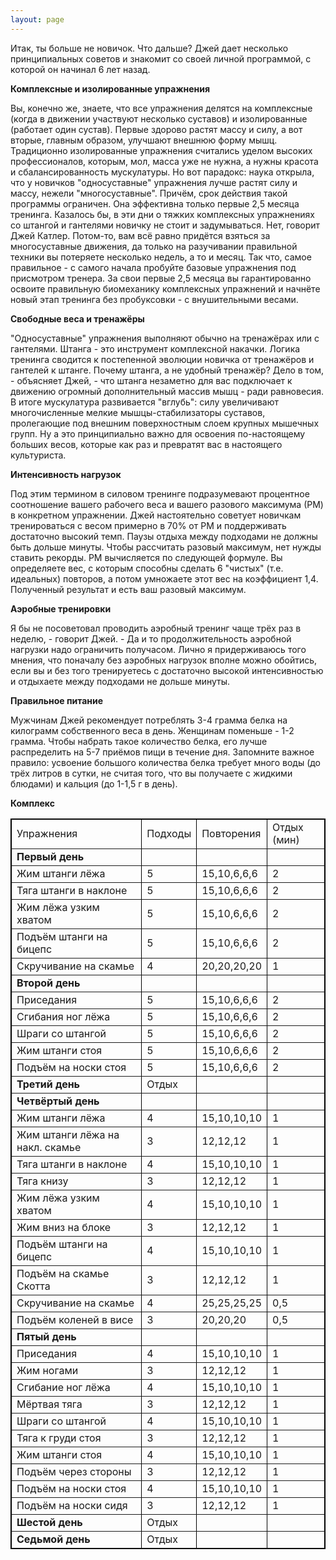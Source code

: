 ```yaml
---
layout: page
---
```

Итак, ты больше не новичок. Что дальше? Джей дает несколько принципиальных советов и знакомит со своей личной программой, с которой он начинал 6 лет назад.  

<span style="font-weight: bold">Комплексные и изолированные упражнения</span>  

Вы, конечно же, знаете, что все упражнения делятся на комплексные (когда в движении участвуют несколько суставов) и изолированные (работает один сустав). Первые здорово растят массу и силу, а вот вторые, главным образом, улучшают внешнюю форму мышц. Традиционно изолированные упражнения считались уделом высоких профессионалов, которым, мол, масса уже не нужна, а нужны красота и сбалансированность мускулатуры. Но вот парадокс: наука открыла, что у новичков "односуставные" упражнения лучше растят силу и массу, нежели "многосуставные". Причём, срок действия такой программы ограничен. Она эффективна только первые 2,5 месяца тренинга. Казалось бы, в эти дни о тяжких комплексных упражнениях со штангой и гантелями новичку не стоит и задумываться. Нет, говорит Джей Катлер. Потом-то, вам всё равно придётся взяться за многосуставные движения, да только на разучивании правильной техники вы потеряете несколько недель, а то и месяц. Так что, самое правильное - с самого начала пробуйте базовые упражнения под присмотром тренера. За свои первые 2,5 месяца вы гарантированно освоите правильную биомеханику комплексных упражнений и начнёте новый этап тренинга без пробуксовки - с внушительными весами.  

<span style="font-weight: bold">Свободные веса и тренажёры</span>  

"Односуставные" упражнения выполняют обычно на тренажёрах или с гантелями. Штанга - это инструмент комплексной накачки. Логика тренинга сводится к постепенной эволюции новичка от тренажёров и гантелей к штанге. Почему штанга, а не удобный тренажёр? Дело в том, - объясняет Джей, - что штанга незаметно для вас подключает к движению огромный дополнительный массив мышц - ради равновесия. В итоге мускулатура развивается "вглубь": силу увеличивают многочисленные мелкие мышцы-стабилизаторы суставов, пролегающие под внешним поверхностным слоем крупных мышечных групп. Ну а это принципиально важно для освоения по-настоящему больших весов, которые как раз и превратят вас в настоящего культуриста.  

<span style="font-weight: bold">Интенсивность нагрузок</span>  

Под этим термином в силовом тренинге подразумевают процентное соотношение вашего рабочего веса и вашего разового максимума (РМ) в конкретном упражнении. Джей настоятельно советует новичкам тренироваться с весом примерно в 70% от РМ и поддерживать достаточно высокий темп. Паузы отдыха между подходами не должны быть дольше минуты. Чтобы рассчитать разовый максимум, нет нужды ставить рекорды. РМ вычисляется по следующей формуле. Вы определяете вес, с которым способны сделать 6 "чистых" (т.е. идеальных) повторов, а потом умножаете этот вес на коэффициент 1,4\. Полученный результат и есть ваш разовый максимум.  

<span style="font-weight: bold">Аэробные тренировки</span>  

Я бы не посоветовал проводить аэробный тренинг чаще трёх раз в неделю, - говорит Джей. - Да и то продолжительность аэробной нагрузки надо ограничить получасом. Лично я придерживаюсь того мнения, что поначалу без аэробных нагрузок вполне можно обойтись, если вы и без того тренируетесь с достаточно высокой интенсивностью и отдыхаете между подходами не дольше минуты.  

<span style="font-weight: bold">Правильное питание</span>  

Мужчинам Джей рекомендует потреблять 3-4 грамма белка на килограмм собственного веса в день. Женщинам поменьше - 1-2 грамма. Чтобы набрать такое количество белка, его лучше распределить на 5-7 приёмов пищи в течение дня. Запомните важное правило: усвоение большого количества белка требует много воды (до трёх литров в сутки, не считая того, что вы получаете с жидкими блюдами) и кальция (до 1-1,5 г в день).  

<span style="font-weight: bold">Комплекс</span>

<table style="border-collapse: collapse" width="100%" cellspacing="1" bordercolor="#000000" border="1">

<tbody>

<tr>

<td>Упражнения</td>

<td>Подходы</td>

<td>Повторения</td>

<td>Отдых (мин)</td>

</tr>

<tr>

<td><span style="font-weight: bold">Первый день</span></td>

<td> </td>

<td> </td>

<td> </td>

</tr>

<tr>

<td>Жим штанги лёжа</td>

<td>5</td>

<td>15,10,6,6,6</td>

<td>2</td>

</tr>

<tr>

<td>Тяга штанги в наклоне</td>

<td>5</td>

<td>15,10,6,6,6</td>

<td>2</td>

</tr>

<tr>

<td>Жим лёжа узким хватом</td>

<td>5</td>

<td>15,10,6,6,6</td>

<td>2</td>

</tr>

<tr>

<td>Подъём штанги на бицепс</td>

<td>5</td>

<td>15,10,6,6,6</td>

<td>2</td>

</tr>

<tr>

<td>Скручивание на скамье</td>

<td>4</td>

<td>20,20,20,20</td>

<td>1</td>

</tr>

<tr>

<td><span style="font-weight: bold">Второй день</span></td>

<td> </td>

<td> </td>

<td> </td>

</tr>

<tr>

<td>Приседания</td>

<td>5</td>

<td>15,10,6,6,6</td>

<td>2</td>

</tr>

<tr>

<td>Сгибания ног лёжа</td>

<td>5</td>

<td>15,10,6,6,6</td>

<td>2</td>

</tr>

<tr>

<td>Шраги со штангой</td>

<td>5</td>

<td>15,10,6,6,6</td>

<td>2</td>

</tr>

<tr>

<td>Жим штанги стоя</td>

<td>5</td>

<td>15,10,6,6,6</td>

<td>2</td>

</tr>

<tr>

<td>Подъём на носки стоя</td>

<td>5</td>

<td>15,10,6,6,6</td>

<td>2</td>

</tr>

<tr>

<td><span style="font-weight: bold">Третий день</span></td>

<td>Отдых</td>

<td> </td>

<td> </td>

</tr>

<tr>

<td><span style="font-weight: bold">Четвёртый день</span></td>

<td> </td>

<td> </td>

<td> </td>

</tr>

<tr>

<td>Жим штанги лёжа</td>

<td>4</td>

<td>15,10,10,10</td>

<td>1</td>

</tr>

<tr>

<td>Жим штанги лёжа на накл. скамье</td>

<td>3</td>

<td>12,12,12</td>

<td>1</td>

</tr>

<tr>

<td>Тяга штанги в наклоне</td>

<td>4</td>

<td>15,10,10,10</td>

<td>1</td>

</tr>

<tr>

<td>Тяга книзу</td>

<td>3</td>

<td>12,12,12</td>

<td>1</td>

</tr>

<tr>

<td>Жим лёжа узким хватом</td>

<td>4</td>

<td>15,10,10,10</td>

<td>1</td>

</tr>

<tr>

<td>Жим вниз на блоке</td>

<td>3</td>

<td>12,12,12</td>

<td>1</td>

</tr>

<tr>

<td>Подъём штанги на бицепс</td>

<td>4</td>

<td>15,10,10,10</td>

<td>1</td>

</tr>

<tr>

<td>Подъём на скамье Скотта</td>

<td>3</td>

<td>12,12,12</td>

<td>1</td>

</tr>

<tr>

<td>Скручивание на скамье</td>

<td>4</td>

<td>25,25,25,25</td>

<td>0,5</td>

</tr>

<tr>

<td>Подъём коленей в висе</td>

<td>3</td>

<td>20,20,20</td>

<td>0,5</td>

</tr>

<tr>

<td><span style="font-weight: bold">Пятый день</span></td>

<td> </td>

<td> </td>

<td> </td>

</tr>

<tr>

<td>Приседания</td>

<td>4</td>

<td>15,10,10,10</td>

<td>1</td>

</tr>

<tr>

<td>Жим ногами</td>

<td>3</td>

<td>12,12,12</td>

<td>1</td>

</tr>

<tr>

<td>Сгибание ног лёжа</td>

<td>4</td>

<td>15,10,10,10</td>

<td>1</td>

</tr>

<tr>

<td>Мёртвая тяга</td>

<td>3</td>

<td>12,12,12</td>

<td>1</td>

</tr>

<tr>

<td>Шраги со штангой</td>

<td>4</td>

<td>15,10,10,10</td>

<td>1</td>

</tr>

<tr>

<td>Тяга к груди стоя</td>

<td>3</td>

<td>12,12,12</td>

<td>1</td>

</tr>

<tr>

<td>Жим штанги стоя</td>

<td>4</td>

<td>15,10,10,10</td>

<td>1</td>

</tr>

<tr>

<td>Подъём через стороны</td>

<td>3</td>

<td>12,12,12</td>

<td>1</td>

</tr>

<tr>

<td>Подъём на носки стоя</td>

<td>4</td>

<td>15,10,10,10</td>

<td>1</td>

</tr>

<tr>

<td>Подъём на носки сидя</td>

<td>3</td>

<td>12,12,12</td>

<td>1</td>

</tr>

<tr>

<td><span style="font-weight: bold">Шестой день</span></td>

<td>Отдых</td>

<td> </td>

<td> </td>

</tr>

<tr>

<td><span style="font-weight: bold">Седьмой день</span></td>

<td>Отдых</td>

<td> </td>

<td> </td>

</tr>

</tbody>

</table>